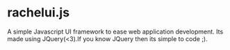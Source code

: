 rachelui.js
===========

A simple Javascript UI framework to ease web application development.
Its made using JQuery(<3).If you know JQuery then its simple to code ;). 

